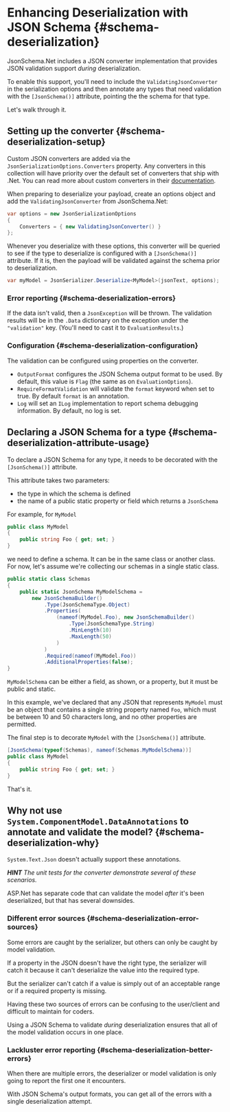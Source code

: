 # Enhancing Deserialization with JSON Schema {#schema-deserialization}

JsonSchema.Net includes a JSON converter implementation that provides JSON validation support _during_ deserialization.

To enable this support, you'll need to include the `ValidatingJsonConverter` in the serialization options and then annotate any types that need validation with the `[JsonSchema()]` attribute, pointing the the schema for that type.

Let's walk through it.

## Setting up the converter {#schema-deserialization-setup}

Custom JSON converters are added via the `JsonSerializationOptions.Converters` property.  Any converters in this collection will have priority over the default set of converters that ship with .Net.  You can read more about custom converters in their [documentation](https://learn.microsoft.com/en-us/dotnet/standard/serialization/system-text-json/converters-how-to?pivots=dotnet-7-0).

When preparing to deserialize your payload, create an options object and add the `ValidatingJsonConverter` from JsonSchema.Net:

```c#
var options = new JsonSerializationOptions
{
    Converters = { new ValidatingJsonConverter() }
};
```

Whenever you deserialize with these options, this converter will be queried to see if the type to deserialize is configured with a `[JsonSchema()]` attribute.  If it is, then the payload will be validated against the schema prior to deserialization.

```c#
var myModel = JsonSerializer.Deserialize<MyModel>(jsonText, options);
```

### Error reporting {#schema-deserialization-errors}

If the data isn't valid, then a `JsonException` will be thrown.  The validation results will be in the `.Data` dictionary on the exception under the `"validation"` key.  (You'll need to cast it to `EvaluationResults`.)

### Configuration {#schema-deserialization-configuration}

The validation can be configured using properties on the converter.

- `OutputFormat` configures the JSON Schema output format to be used.  By default, this value is `Flag` (the same as on `EvaluationOptions`).
- `RequireFormatValidation` will validate the `format` keyword when set to true.  By default `format` is an annotation.
- `Log` will set an `ILog` implementation to report schema debugging information.  By default, no log is set.

## Declaring a JSON Schema for a type {#schema-deserialization-attribute-usage}

To declare a JSON Schema for any type, it needs to be decorated with the `[JsonSchema()]` attribute.

This attribute takes two parameters:

- the type in which the schema is defined
- the name of a public static property or field which returns a `JsonSchema`

For example, for `MyModel`

```c#
public class MyModel
{
    public string Foo { get; set; }
}
```

we need to define a schema.  It can be in the same class or another class.  For now, let's assume we're collecting our schemas in a single static class.

```c#
public static class Schemas
{
    public static JsonSchema MyModelSchema =
        new JsonSchemaBuilder()
            .Type(JsonSchemaType.Object)
            .Properties(
                (nameof(MyModel.Foo), new JsonSchemaBuilder()
                    .Type(JsonSchemaType.String)
                    .MinLength(10)
                    .MaxLength(50)
                )
            )
            .Required(nameof(MyModel.Foo))
            .AdditionalProperties(false);
}
```

`MyModelSchema` can be either a field, as shown, or a property, but it must be public and static.

In this example, we've declared that any JSON that represents `MyModel` must be an object that contains a single string property named `Foo`, which must be between 10 and 50 characters long, and no other properties are permitted.

The final step is to decorate `MyModel` with the `[JsonSchema()]` attribute.

```c#
[JsonSchema(typeof(Schemas), nameof(Schemas.MyModelSchema))]
public class MyModel
{
    public string Foo { get; set; }
}
```

That's it.

## Why not use `System.ComponentModel.DataAnnotations` to annotate and validate the model? {#schema-deserialization-why}

`System.Text.Json` doesn't actually support these annotations.

***HINT** The unit tests for the converter demonstrate several of these scenarios.*

ASP.Net has separate code that can validate the model _after_ it's been deserialized, but that has several downsides.

### Different error sources {#schema-deserialization-error-sources}

Some errors are caught by the serializer, but others can only be caught by model validation.

If a property in the JSON doesn't have the right type, the serializer will catch it because it can't deserialize the value into the required type.

But the serializer can't catch if a value is simply out of an acceptable range or if a required property is missing.

Having these two sources of errors can be confusing to the user/client and difficult to maintain for coders.

Using a JSON Schema to validate _during_ deserialization ensures that all of the model validation occurs in one place.

### Lackluster error reporting {#schema-deserialization-better-errors}

When there are multiple errors, the deserializer or model validation is only going to report the first one it encounters.

With JSON Schema's output formats, you can get all of the errors with a single deserialization attempt.
